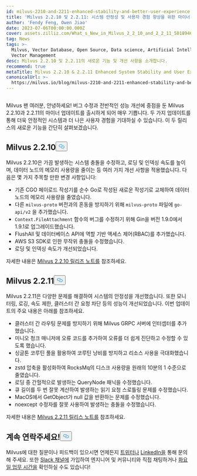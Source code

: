 ```yaml
---
id: milvus-2210-and-2211-enhanced-stability-and-better-user-experience.md
title: 'Milvus 2.2.10 및 2.2.11: 시스템 안정성 및 사용자 경험 향상을 위한 마이너 업데이트'
author: 'Fendy Feng, Owen Jiao'
date: 2023-07-06T00:00:00.000Z
cover: assets.zilliz.com/What_s_New_in_Milvus_2_2_10_and_2_2_11_5018946465.png
tag: News
tags: >-
  Milvus, Vector Database, Open Source, Data science, Artificial Intelligence,
  Vector Management
desc: Milvus 2.2.10 및 2.2.11의 새로운 기능 및 개선 사항을 소개합니다.
recommend: true
metaTitle: Milvus 2.2.10 & 2.2.11 Enhanced System Stability and User Experience
canonicalUrl: >-
  https://milvus.io/blog/milvus-2210-and-2211-enhanced-stability-and-better-user-experience.md
---
```

<p>
  <span class="img-wrapper">
    <img translate="no" src="https://assets.zilliz.com/What_s_New_in_Milvus_2_2_10_and_2_2_11_5018946465.png" alt="" class="doc-image" id="" />
    <span></span>
  </span>
</p>
<p>Milvus 팬 여러분, 안녕하세요! 버그 수정과 전반적인 성능 개선에 중점을 둔 Milvus 2.2.10과 2.2.11의 마이너 업데이트를 출시하게 되어 매우 기쁩니다. 두 가지 업데이트를 통해 더욱 안정적인 시스템과 더 나은 사용자 경험을 기대하실 수 있습니다. 이 두 릴리스의 새로운 기능을 간단히 살펴보겠습니다.</p>
<h2 id="Milvus-2210" class="common-anchor-header">Milvus 2.2.10<button data-href="#Milvus-2210" class="anchor-icon" translate="no">
      <svg translate="no"
        aria-hidden="true"
        focusable="false"
        height="20"
        version="1.1"
        viewBox="0 0 16 16"
        width="16"
      >
        <path
          fill="#0092E4"
          fill-rule="evenodd"
          d="M4 9h1v1H4c-1.5 0-3-1.69-3-3.5S2.55 3 4 3h4c1.45 0 3 1.69 3 3.5 0 1.41-.91 2.72-2 3.25V8.59c.58-.45 1-1.27 1-2.09C10 5.22 8.98 4 8 4H4c-.98 0-2 1.22-2 2.5S3 9 4 9zm9-3h-1v1h1c1 0 2 1.22 2 2.5S13.98 12 13 12H9c-.98 0-2-1.22-2-2.5 0-.83.42-1.64 1-2.09V6.25c-1.09.53-2 1.84-2 3.25C6 11.31 7.55 13 9 13h4c1.45 0 3-1.69 3-3.5S14.5 6 13 6z"
        ></path>
      </svg>
    </button></h2><p>Milvus 2.2.10은 가끔 발생하는 시스템 충돌을 수정하고, 로딩 및 인덱싱 속도를 높이며, 데이터 노드의 메모리 사용량을 줄이는 등 여러 가지 개선 사항을 적용했습니다. 다음은 몇 가지 주목할 만한 변경 사항입니다:</p>
<ul>
<li>기존 CGO 페이로드 작성기를 순수 Go로 작성된 새로운 작성기로 교체하여 데이터 노드의 메모리 사용량을 줄였습니다.</li>
<li>다른 <code translate="no">milvus-proto</code> 버전과의 혼동을 방지하기 위해 <code translate="no">milvus-proto</code> 파일에 <code translate="no">go-api/v2</code> 을 추가했습니다.</li>
<li><code translate="no">Context.FileAttachment</code> 함수의 버그를 수정하기 위해 Gin을 버전 1.9.0에서 1.9.1로 업그레이드했습니다.</li>
<li>FlushAll 및 데이터베이스 API에 역할 기반 액세스 제어(RBAC)를 추가했습니다.</li>
<li>AWS S3 SDK로 인한 무작위 충돌을 수정했습니다.</li>
<li>로딩 및 인덱싱 속도가 개선되었습니다.</li>
</ul>
<p>자세한 내용은 <a href="https://milvus.io/docs/release_notes.md#2210">Milvus 2.2.10 릴리즈 노트를</a> 참조하세요.</p>
<h2 id="Milvus-2211" class="common-anchor-header">Milvus 2.2.11<button data-href="#Milvus-2211" class="anchor-icon" translate="no">
      <svg translate="no"
        aria-hidden="true"
        focusable="false"
        height="20"
        version="1.1"
        viewBox="0 0 16 16"
        width="16"
      >
        <path
          fill="#0092E4"
          fill-rule="evenodd"
          d="M4 9h1v1H4c-1.5 0-3-1.69-3-3.5S2.55 3 4 3h4c1.45 0 3 1.69 3 3.5 0 1.41-.91 2.72-2 3.25V8.59c.58-.45 1-1.27 1-2.09C10 5.22 8.98 4 8 4H4c-.98 0-2 1.22-2 2.5S3 9 4 9zm9-3h-1v1h1c1 0 2 1.22 2 2.5S13.98 12 13 12H9c-.98 0-2-1.22-2-2.5 0-.83.42-1.64 1-2.09V6.25c-1.09.53-2 1.84-2 3.25C6 11.31 7.55 13 9 13h4c1.45 0 3-1.69 3-3.5S14.5 6 13 6z"
        ></path>
      </svg>
    </button></h2><p>Milvus 2.2.11은 다양한 문제를 해결하여 시스템의 안정성을 개선했습니다. 또한 모니터링, 로깅, 속도 제한, 클러스터 간 요청 차단 등의 성능이 개선되었습니다. 이번 업데이트의 주요 내용은 아래를 참조하세요.</p>
<ul>
<li>클러스터 간 라우팅 문제를 방지하기 위해 Milvus GRPC 서버에 인터셉터를 추가했습니다.</li>
<li>미니오 청크 매니저에 오류 코드를 추가하여 오류를 더 쉽게 진단하고 수정할 수 있도록 했습니다.</li>
<li>싱글톤 코루틴 풀을 활용하여 코루틴 낭비를 방지하고 리소스 사용을 극대화했습니다.</li>
<li>zstd 압축을 활성화하여 RocksMq의 디스크 사용량을 원래의 10분의 1 수준으로 줄였습니다.</li>
<li>로딩 중 간헐적으로 발생하는 QueryNode 패닉을 수정했습니다.</li>
<li>큐 길이를 두 번 잘못 계산하여 발생하는 읽기 요청 스로틀링 문제를 수정했습니다.</li>
<li>MacOS에서 GetObject가 null 값을 반환하는 문제를 수정했습니다.</li>
<li>noexcept 수정자를 잘못 사용하여 발생하는 충돌을 수정했습니다.</li>
</ul>
<p>자세한 내용은 <a href="https://milvus.io/docs/release_notes.md#2211">Milvus 2.2.11 릴리스 노트를</a> 참조하세요.</p>
<h2 id="Let’s-keep-in-touch" class="common-anchor-header">계속 연락주세요!<button data-href="#Let’s-keep-in-touch" class="anchor-icon" translate="no">
      <svg translate="no"
        aria-hidden="true"
        focusable="false"
        height="20"
        version="1.1"
        viewBox="0 0 16 16"
        width="16"
      >
        <path
          fill="#0092E4"
          fill-rule="evenodd"
          d="M4 9h1v1H4c-1.5 0-3-1.69-3-3.5S2.55 3 4 3h4c1.45 0 3 1.69 3 3.5 0 1.41-.91 2.72-2 3.25V8.59c.58-.45 1-1.27 1-2.09C10 5.22 8.98 4 8 4H4c-.98 0-2 1.22-2 2.5S3 9 4 9zm9-3h-1v1h1c1 0 2 1.22 2 2.5S13.98 12 13 12H9c-.98 0-2-1.22-2-2.5 0-.83.42-1.64 1-2.09V6.25c-1.09.53-2 1.84-2 3.25C6 11.31 7.55 13 9 13h4c1.45 0 3-1.69 3-3.5S14.5 6 13 6z"
        ></path>
      </svg>
    </button></h2><p>Milvus에 대한 질문이나 피드백이 있으시면 언제든지 <a href="https://twitter.com/milvusio">트위터나</a> <a href="https://www.linkedin.com/company/the-milvus-project">LinkedIn을</a> 통해 문의해 주세요. 또한 <a href="https://milvus.io/slack/">Slack 채널에</a> 가입하여 엔지니어 및 커뮤니티와 직접 채팅하거나 <a href="https://us02web.zoom.us/meeting/register/tZ0pcO6vrzsuEtVAuGTpNdb6lGnsPBzGfQ1T#/registration">화요일 업무 시간을</a> 확인하실 수도 있습니다!</p>

